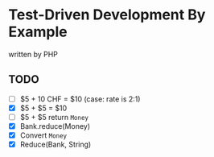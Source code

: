 # Test-Driven Development By Example

written by PHP

## TODO

- [ ] $5 + 10 CHF = $10 (case: rate is 2:1)
- [x] $5 + $5 = $10
- [ ] $5 + $5 return `Money`
- [x] Bank.reduce(Money)
- [x] Convert `Money`
- [x] Reduce(Bank, String)
